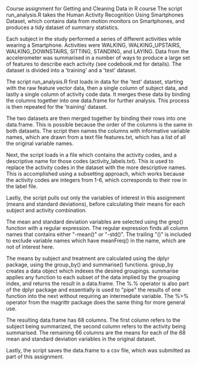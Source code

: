 Course assignment for Getting and Cleaning Data in R course
The script run_analysis.R takes the Human Activity Recognition Using Smartphones Dataset, which contains data from motion monitors on Smartphones, and produces a tidy dataset of summary statistics.

Each subject in the study performed a series of different activities while wearing a Smartphone. Activities were WALKING, WALKING_UPSTAIRS, WALKING_DOWNSTAIRS, SITTING, STANDING, and LAYING. Data from the accelerometer was summarised in a number of ways to produce a large set of features to describe each activity (see codebook.md for details). The dataset is divided into a 'training' and a 'test' dataset.

The script run_analysis.R first loads in data for the 'test' dataset, starting with the raw feature vector data, then a single column of subject data, and lastly a single column of activity code data. It merges these data by binding the columns together into one data.frame for further analysis. This process is then repeated for the 'training' dataset.

The two datasets are then merged together by binding their rows into one data.frame. This is possible because the order of the columns is the same in both datasets. The script then names the columns with informative variable names, which are drawn from a text file features.txt, which has a list of all the original variable names.

Next, the script loads in a file which contains the activity codes, and a descriptive name for those codes (activity_labels.txt). This is used to replace the activity codes in the dataset with the more descriptive names. This is accomplished using a subsetting approach, which works because the activity codes are integers from 1-6, which corresponds to their row in the label file.

Lastly, the script pulls out only the variables of interest in this assignment (means and standard deviations), before calculating their means for each subject and activity combination.

The mean and standard deviation variables are selected using the grep() function with a regular expression. The regular expression finds all column names that contains either "-mean()" or "-std()". The trailing "()" is included to exclude variable names which have meanFreq() in the name, which are not of interest here.

The means by subject and treatment are calculated using the dplyr package, using the group_by() and summarise() functions. group_by creates a data object which indexes the desired groupings. summarise applies any function to each subset of the data implied by the grouping index, and returns the result in a data.frame. The %.% operator is also part of the dplyr package and essentially is used to "pipe" the results of one function into the next without requiring an intermediate variable. The %>% operator from the magrittr package does the same thing for more general use.

The resulting data.frame has 68 columns. The first column refers to the subject being summarized, the second column refers to the activity being summarised. The remaining 66 columns are the means for each of the 68 mean and standard deviation variables in the original dataset.

Lastly, the script saves the data.frame to a csv file, which was submitted as part of this assignment.
